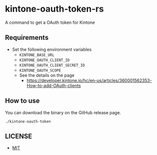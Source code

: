 # kintone-oauth-token-rs

A command to get a OAuth token for Kintone

## Requirements

- Set the following environment variables
    - `KINTONE_BASE_URL`
    - `KINTONE_OAUTH_CLIENT_ID`
    - `KINTONE_OAUTH_CLIENT_SECRET_ID`
    - `KINTONE_OAUTH_SCOPE`
    - See the details on the page
        - https://developer.kintone.io/hc/en-us/articles/360001562353-How-to-add-OAuth-clients

## How to use

You can download the binary on the GitHub release page.

```
./kintone-oauth-token
```

## LICENSE

- [MIT](LICENSE)